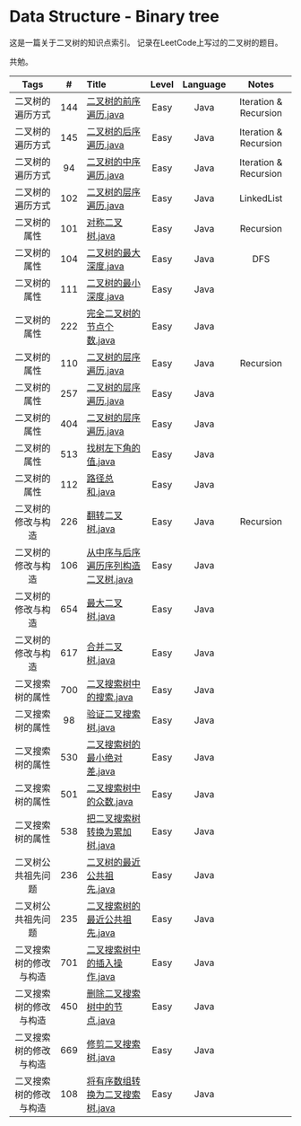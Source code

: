 # Data Structure - Binary tree

这是一篇关于二叉树的知识点索引。
记录在LeetCode上写过的二叉树的题目。

共勉。


|      Tags     |  #  |     Title    | Level  | Language  |   Notes   |
|:-------------:|:---:|:-------------|:------:|:---------:|:---------:|
|二叉树的遍历方式|144|[二叉树的前序遍历.java](https://github.com/AaronPhantomhive/LeetCode/blob/master/Data%20Structure/Binary%20tree/144.%20%E4%BA%8C%E5%8F%89%E6%A0%91%E7%9A%84%E5%89%8D%E5%BA%8F%E9%81%8D%E5%8E%86.java)|Easy|Java|Iteration & Recursion|
|二叉树的遍历方式|145|[二叉树的后序遍历.java](https://github.com/AaronPhantomhive/LeetCode/blob/master/Data%20Structure/Binary%20tree/145.%20%E4%BA%8C%E5%8F%89%E6%A0%91%E7%9A%84%E5%90%8E%E5%BA%8F%E9%81%8D%E5%8E%86.java)|Easy|Java|Iteration & Recursion|
|二叉树的遍历方式|94|[二叉树的中序遍历.java](https://github.com/AaronPhantomhive/LeetCode/blob/master/Data%20Structure/Binary%20tree/94.%20%E4%BA%8C%E5%8F%89%E6%A0%91%E7%9A%84%E4%B8%AD%E5%BA%8F%E9%81%8D%E5%8E%86.java)|Easy|Java|Iteration & Recursion|
|二叉树的遍历方式|102|[二叉树的层序遍历.java](https://github.com/AaronPhantomhive/LeetCode/blob/master/Data%20Structure/Binary%20tree/102.%20%E4%BA%8C%E5%8F%89%E6%A0%91%E7%9A%84%E5%B1%82%E5%BA%8F%E9%81%8D%E5%8E%86.java)|Easy|Java|LinkedList|
|二叉树的属性|101|[对称二叉树.java](https://github.com/AaronPhantomhive/LeetCode/blob/master/Data%20Structure/Binary%20tree/101.%20%E5%AF%B9%E7%A7%B0%E4%BA%8C%E5%8F%89%E6%A0%91.java)|Easy|Java|Recursion|
|二叉树的属性|104|[二叉树的最大深度.java](https://github.com/AaronPhantomhive/LeetCode/blob/master/Data%20Structure/Binary%20tree/104.%20%E4%BA%8C%E5%8F%89%E6%A0%91%E7%9A%84%E6%9C%80%E5%A4%A7%E6%B7%B1%E5%BA%A6.java)|Easy|Java|DFS|
|二叉树的属性|111|[二叉树的最小深度.java](https://github.com/AaronPhantomhive/LeetCode/blob/master/Java/1.%20Two%20Sum.java)|Easy|Java||
|二叉树的属性|222|[完全二叉树的节点个数.java](https://github.com/AaronPhantomhive/LeetCode/blob/master/Java/1.%20Two%20Sum.java)|Easy|Java||
|二叉树的属性|110|[二叉树的层序遍历.java](https://github.com/AaronPhantomhive/LeetCode/blob/master/Data%20Structure/Binary%20tree/104.%20%E4%BA%8C%E5%8F%89%E6%A0%91%E7%9A%84%E6%9C%80%E5%A4%A7%E6%B7%B1%E5%BA%A6.java)|Easy|Java|Recursion|
|二叉树的属性|257|[二叉树的层序遍历.java](https://github.com/AaronPhantomhive/LeetCode/blob/master/Java/1.%20Two%20Sum.java)|Easy|Java||
|二叉树的属性|404|[二叉树的层序遍历.java](https://github.com/AaronPhantomhive/LeetCode/blob/master/Java/1.%20Two%20Sum.java)|Easy|Java||
|二叉树的属性|513|[找树左下角的值.java](https://github.com/AaronPhantomhive/LeetCode/blob/master/Java/1.%20Two%20Sum.java)|Easy|Java||
|二叉树的属性|112|[路径总和.java](https://github.com/AaronPhantomhive/LeetCode/blob/master/Java/1.%20Two%20Sum.java)|Easy|Java||
|二叉树的修改与构造|226|[翻转二叉树.java](https://github.com/AaronPhantomhive/LeetCode/blob/master/Data%20Structure/Binary%20tree/226.%20%E7%BF%BB%E8%BD%AC%E4%BA%8C%E5%8F%89%E6%A0%91.java)|Easy|Java|Recursion|
|二叉树的修改与构造|106|[从中序与后序遍历序列构造二叉树.java](https://github.com/AaronPhantomhive/LeetCode/blob/master/Java/1.%20Two%20Sum.java)|Easy|Java||
|二叉树的修改与构造|654|[最大二叉树.java](https://github.com/AaronPhantomhive/LeetCode/blob/master/Java/1.%20Two%20Sum.java)|Easy|Java||
|二叉树的修改与构造|617|[合并二叉树.java](https://github.com/AaronPhantomhive/LeetCode/blob/master/Java/1.%20Two%20Sum.java)|Easy|Java||
|二叉搜索树的属性|700|[二叉搜索树中的搜索.java](https://github.com/AaronPhantomhive/LeetCode/blob/master/Java/1.%20Two%20Sum.java)|Easy|Java||
|二叉搜索树的属性|98|[验证二叉搜索树.java](https://github.com/AaronPhantomhive/LeetCode/blob/master/Java/1.%20Two%20Sum.java)|Easy|Java||
|二叉搜索树的属性|530|[二叉搜索树的最小绝对差.java](https://github.com/AaronPhantomhive/LeetCode/blob/master/Java/1.%20Two%20Sum.java)|Easy|Java||
|二叉搜索树的属性|501|[二叉搜索树中的众数.java](https://github.com/AaronPhantomhive/LeetCode/blob/master/Java/1.%20Two%20Sum.java)|Easy|Java||
|二叉搜索树的属性|538|[把二叉搜索树转换为累加树.java](https://github.com/AaronPhantomhive/LeetCode/blob/master/Java/1.%20Two%20Sum.java)|Easy|Java||
|二叉树公共祖先问题|236|[二叉树的最近公共祖先.java](https://github.com/AaronPhantomhive/LeetCode/blob/master/Java/1.%20Two%20Sum.java)|Easy|Java||
|二叉树公共祖先问题|235|[二叉搜索树的最近公共祖先.java](https://github.com/AaronPhantomhive/LeetCode/blob/master/Java/1.%20Two%20Sum.java)|Easy|Java||
|二叉搜索树的修改与构造|701|[二叉搜索树中的插入操作.java](https://github.com/AaronPhantomhive/LeetCode/blob/master/Java/1.%20Two%20Sum.java)|Easy|Java||
|二叉搜索树的修改与构造|450|[删除二叉搜索树中的节点.java](https://github.com/AaronPhantomhive/LeetCode/blob/master/Java/1.%20Two%20Sum.java)|Easy|Java||
|二叉搜索树的修改与构造|669|[修剪二叉搜索树.java](https://github.com/AaronPhantomhive/LeetCode/blob/master/Java/1.%20Two%20Sum.java)|Easy|Java||
|二叉搜索树的修改与构造|108|[将有序数组转换为二叉搜索树.java](https://github.com/AaronPhantomhive/LeetCode/blob/master/Java/1.%20Two%20Sum.java)|Easy|Java||




